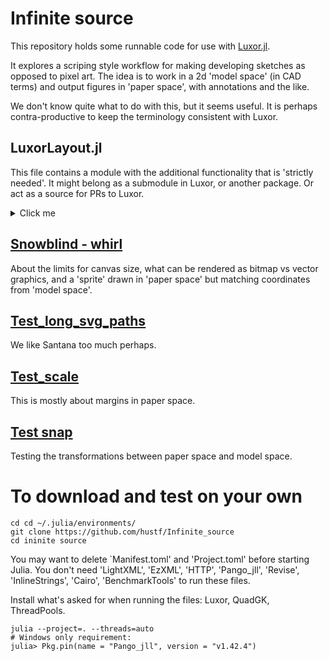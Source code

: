 # Infinite source

This repository holds some runnable code for use with [Luxor.jl](https://github.com/JuliaGraphics/Luxor.jl).

It explores a scriping style workflow for making developing sketches as opposed to pixel art. The idea is to work in a 2d 'model space' (in CAD terms) and output figures in 'paper space', with annotations and the like.

We don't know quite what to do with this, but it seems useful. It is perhaps contra-productive to keep the terminology consistent with Luxor.

## LuxorLayout.jl
This file contains a module with the additional functionality that is 'strictly needed'. It might belong as a submodule in Luxor, or another package. Or act as a source for PRs to Luxor.

<details>
  <summary>Click me</summary>
  
  ### Public interface
  1. Foo
  2. Bar
     * Baz
     * Qux

  ### All functions, structured
  ```js
  function logSomething(something) {
    console.log('Something', something);
  }
  ```
</details>


## [Snowblind - whirl](snowblind_whirl.md)

About the limits for canvas size, what can be rendered as bitmap vs vector graphics, and a 'sprite' drawn in 'paper space' but matching coordinates from 'model space'.

## [Test_long_svg_paths](test_long_svg_paths.md)

We like Santana too much perhaps.

## [Test_scale](test_scale.md)

This is mostly about margins in paper space.

## [Test snap](test_snap.md)

Testing the transformations between paper space and model space.

# To download and test on your own

```
cd cd ~/.julia/environments/
git clone https://github.com/hustf/Infinite_source
cd ininite source
```

You may want to delete `Manifest.toml' and 'Project.toml' before starting Julia. You don't need 'LightXML', 'EzXML', 'HTTP', 'Pango_jll', 'Revise', 'InlineStrings', 'Cairo', 'BenchmarkTools' to run these files. 

Install what's asked for when running the files: Luxor, QuadGK, ThreadPools. 

```
julia --project=. --threads=auto
# Windows only requirement:
julia> Pkg.pin(name = "Pango_jll", version = "v1.42.4")
```
